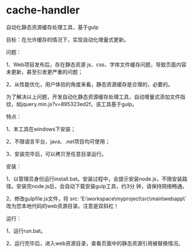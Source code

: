 # cache-handler
自动化静态资源缓存处理工具，基于gulp

目标：在允许缓存的情况下，实现自动化增量式更新。

问题：

1、Web项目发布后，存在静态资源 js、css、字体文件缓存问题，导致页面内容未更新，甚至引发更严重的问题；

2、从性能优化，用户体验的角度来看，静态资源缓存是合理的，必要的。

为了解决以上问题，开发自动化静态资源缓存处理工具，自动增量式添加文件指纹，如jquery.min.js?v=895323ed2f。该工具基于gulp。

特点：

1、本工具在windows下安装；

2、不限语言平台，java、.net项目均可使用；

3、安装完毕后，可以拷贝至任意目录运行。

安装：

1、以管理员身份运行install.bat。安装过程中，会提示安装node.js，不限安装路径。安装完node.js后，会自动下载安装gulp工具，约3分
钟，请保持网络畅通。

2、修改gulpfile.js文件，将 src: 'E:\\workspace\\myproject\\src\\main\\webapp\\' 改为您本地代码的web资源目录。注意是双斜杠！

运行：

1、运行run.bat。

2、运行完毕后，进入web资源目录，查看页面中的静态资源引用被替换情况。
